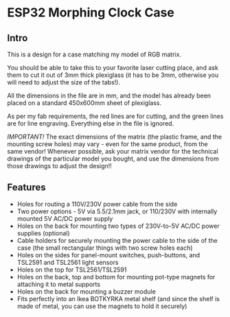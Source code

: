 # ESP32 Morphing Clock Case

## Intro

This is a design for a case matching my model of RGB matrix.

You should be able to take this to your favorite laser cutting place, and ask them to cut it out of 3mm thick plexiglass (it has to be 3mm, otherwise you will need to adjust the size of the tabs!).

All the dimensions in the file are in mm, and the model has already been placed on a standard 450x600mm sheet of plexiglass.

As per my fab requirements, the red lines are for cutting, and the green lines are for line engraving. Everything else in the file is ignored.

*IMPORTANT!*
The exact dimensions of the matrix (the plastic frame, and the mounting screw holes) may vary - even for the same product, from the same vendor! Whenever possible, ask your matrix vendor for the technical drawings of the particular model you bought, and use the dimensions from those drawings to adjust the design!!

## Features

* Holes for routing a 110V/230V power cable from the side
* Two power options - 5V via 5.5/2.1mm jack, or 110/230V with internally mounted 5V AC/DC power supply
* Holes on the back for mounting two types of 230V-to-5V AC/DC power supplies (optional)
* Cable holders for securely mounting the power cable to the side of the case (the small rectangular things with two screw holes each)
* Holes on the sides for panel-mount switches, push-buttons, and TSL2591 and TSL2561 light sensors
* Holes on the top for TSL2561/TSL2591 
* Holes on the back, top and bottom for mounting pot-type magnets for attaching it to metal supports
* Holes on the back for mounting a buzzer module
* Fits perfectly into an Ikea BOTKYRKA metal shelf (and since the shelf is made of metal, you can use the magnets to hold it securely)

